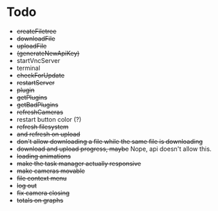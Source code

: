 Todo
=====
* ~~createFiletree~~
* ~~downloadFile~~
* ~~uploadFile~~
* ~~(generateNewApiKey)~~
* startVncServer
* terminal
* ~~checkForUpdate~~
* ~~restartServer~~
* ~~plugin~~
* ~~getPlugins~~
* ~~getBadPlugins~~
* ~~refreshCameras~~
* restart button color (?)
* ~~refresh filesystem~~
* ~~and refresh on upload~~
* ~~don't allow downloading a file while the same file is downloading~~
* ~~download and upload progress, maybe~~ Nope, api doesn't allow this.
* ~~loading animations~~
* ~~make the task manager actually responsive~~
* ~~make cameras movable~~
* ~~file context menu~~
* ~~log out~~
* ~~fix camera closing~~
* ~~totals on graphs~~